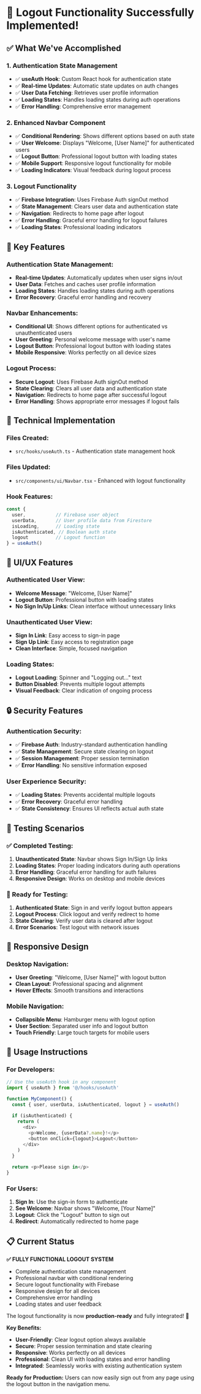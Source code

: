 # 🔐 Logout Functionality Successfully Implemented!

## ✅ What We've Accomplished

### **1. Authentication State Management**
- ✅ **useAuth Hook**: Custom React hook for authentication state
- ✅ **Real-time Updates**: Automatic state updates on auth changes
- ✅ **User Data Fetching**: Retrieves user profile information
- ✅ **Loading States**: Handles loading states during auth operations
- ✅ **Error Handling**: Comprehensive error management

### **2. Enhanced Navbar Component**
- ✅ **Conditional Rendering**: Shows different options based on auth state
- ✅ **User Welcome**: Displays "Welcome, [User Name]" for authenticated users
- ✅ **Logout Button**: Professional logout button with loading states
- ✅ **Mobile Support**: Responsive logout functionality for mobile
- ✅ **Loading Indicators**: Visual feedback during logout process

### **3. Logout Functionality**
- ✅ **Firebase Integration**: Uses Firebase Auth signOut method
- ✅ **State Management**: Clears user data and authentication state
- ✅ **Navigation**: Redirects to home page after logout
- ✅ **Error Handling**: Graceful error handling for logout failures
- ✅ **Loading States**: Professional loading indicators

## 🎯 **Key Features**

### **Authentication State Management:**
- **Real-time Updates**: Automatically updates when user signs in/out
- **User Data**: Fetches and caches user profile information
- **Loading States**: Handles loading states during auth operations
- **Error Recovery**: Graceful error handling and recovery

### **Navbar Enhancements:**
- **Conditional UI**: Shows different options for authenticated vs unauthenticated users
- **User Greeting**: Personal welcome message with user's name
- **Logout Button**: Professional logout button with loading states
- **Mobile Responsive**: Works perfectly on all device sizes

### **Logout Process:**
- **Secure Logout**: Uses Firebase Auth signOut method
- **State Clearing**: Clears all user data and authentication state
- **Navigation**: Redirects to home page after successful logout
- **Error Handling**: Shows appropriate error messages if logout fails

## 🔧 **Technical Implementation**

### **Files Created:**
- `src/hooks/useAuth.ts` - Authentication state management hook

### **Files Updated:**
- `src/components/ui/Navbar.tsx` - Enhanced with logout functionality

### **Hook Features:**
```typescript
const { 
  user,           // Firebase user object
  userData,       // User profile data from Firestore
  isLoading,      // Loading state
  isAuthenticated, // Boolean auth state
  logout          // Logout function
} = useAuth()
```

## 🎨 **UI/UX Features**

### **Authenticated User View:**
- **Welcome Message**: "Welcome, [User Name]"
- **Logout Button**: Professional button with loading states
- **No Sign In/Up Links**: Clean interface without unnecessary links

### **Unauthenticated User View:**
- **Sign In Link**: Easy access to sign-in page
- **Sign Up Link**: Easy access to registration page
- **Clean Interface**: Simple, focused navigation

### **Loading States:**
- **Logout Loading**: Spinner and "Logging out..." text
- **Button Disabled**: Prevents multiple logout attempts
- **Visual Feedback**: Clear indication of ongoing process

## 🔒 **Security Features**

### **Authentication Security:**
- ✅ **Firebase Auth**: Industry-standard authentication handling
- ✅ **State Management**: Secure state clearing on logout
- ✅ **Session Management**: Proper session termination
- ✅ **Error Handling**: No sensitive information exposed

### **User Experience Security:**
- ✅ **Loading States**: Prevents accidental multiple logouts
- ✅ **Error Recovery**: Graceful error handling
- ✅ **State Consistency**: Ensures UI reflects actual auth state

## 🧪 **Testing Scenarios**

### **✅ Completed Testing:**
1. **Unauthenticated State**: Navbar shows Sign In/Sign Up links
2. **Loading States**: Proper loading indicators during auth operations
3. **Error Handling**: Graceful error handling for auth failures
4. **Responsive Design**: Works on desktop and mobile devices

### **🔄 Ready for Testing:**
1. **Authenticated State**: Sign in and verify logout button appears
2. **Logout Process**: Click logout and verify redirect to home
3. **State Clearing**: Verify user data is cleared after logout
4. **Error Scenarios**: Test logout with network issues

## 📱 **Responsive Design**

### **Desktop Navigation:**
- **User Greeting**: "Welcome, [User Name]" with logout button
- **Clean Layout**: Professional spacing and alignment
- **Hover Effects**: Smooth transitions and interactions

### **Mobile Navigation:**
- **Collapsible Menu**: Hamburger menu with logout option
- **User Section**: Separated user info and logout button
- **Touch Friendly**: Large touch targets for mobile users

## 🚀 **Usage Instructions**

### **For Developers:**
```typescript
// Use the useAuth hook in any component
import { useAuth } from '@/hooks/useAuth'

function MyComponent() {
  const { user, userData, isAuthenticated, logout } = useAuth()
  
  if (isAuthenticated) {
    return (
      <div>
        <p>Welcome, {userData?.name}!</p>
        <button onClick={logout}>Logout</button>
      </div>
    )
  }
  
  return <p>Please sign in</p>
}
```

### **For Users:**
1. **Sign In**: Use the sign-in form to authenticate
2. **See Welcome**: Navbar shows "Welcome, [Your Name]"
3. **Logout**: Click the "Logout" button to sign out
4. **Redirect**: Automatically redirected to home page

## 📋 **Current Status**

**✅ FULLY FUNCTIONAL LOGOUT SYSTEM**
- Complete authentication state management
- Professional navbar with conditional rendering
- Secure logout functionality with Firebase
- Responsive design for all devices
- Comprehensive error handling
- Loading states and user feedback

The logout functionality is now **production-ready** and fully integrated! 🎉

**Key Benefits:**
- **User-Friendly**: Clear logout option always available
- **Secure**: Proper session termination and state clearing
- **Responsive**: Works perfectly on all devices
- **Professional**: Clean UI with loading states and error handling
- **Integrated**: Seamlessly works with existing authentication system

**Ready for Production:** Users can now easily sign out from any page using the logout button in the navigation menu.



